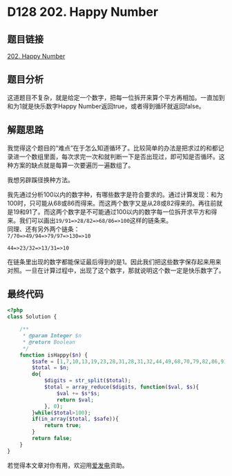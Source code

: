 # D128 202. Happy Number

## 题目链接

[202. Happy Number](https://leetcode.com/problems/happy-number/)

## 题目分析

这道题目不复杂，就是给定一个数字，把每一位拆开来算个平方再相加。一直加到和为1就是快乐数字Happy Number返回true，或者得到循环就返回false。

## 解题思路

我觉得这个题目的“难点”在于怎么知道循环了。比较简单的办法是把求过的和都记录进一个数组里面，每次求完一次和就判断一下是否出现过，即可知是否循环。这种方案的缺点就是每算一次要遍历一遍数组了。

我想另辟蹊径换种方法。

我先通过分析100以内的数字种，有哪些数字是符合要求的。通过计算发现：和为100时，只可能从68或86而得来。而这两个数字又是从28或82得来的。再往前就是19和91了。而这两个数字是不可能通过100以内的数字每一位拆开求平方和得来。我们可以画出`19/91=>28/82=>68/86=>100`这样的链条来。  
同理、还有另外两个链条：  
`7/70=>49/94=>79/97=>130=>10`

`44=>23/32=>13/31=>10`

在链条里出现的数字都能保证最后得到的是1。因此我们把这些数字保存起来用来对照。一旦在计算过程中，出现了这个数字，那就说明这个数一定是快乐数字了。

## 最终代码

```php
<?php
class Solution {

    /**
     * @param Integer $n
     * @return Boolean
     */
    function isHappy($n) {
        $safe = [1,7,10,13,19,23,28,31,28,31,32,44,49,68,70,79,82,86,91,94,97,100];
        $total = $n;
        do{
            $digits = str_split($total);
            $total = array_reduce($digits, function($val, $s){
                $val += $s*$s;
                return $val;
            }, 0);
        }while($total>100);
        if(in_array($total, $safe)){
            return true;
        }
        return false;
    }
}
```

若觉得本文章对你有用，欢迎用[爱发电](https://afdian.net/@skys215)资助。

